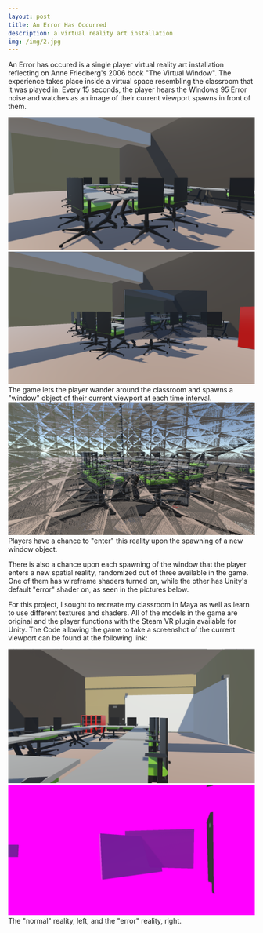 ```yaml
---
layout: post
title: An Error Has Occurred
description: a virtual reality art installation
img: /img/2.jpg
---
```


An Error has occured is a single player virtual reality art installation reflecting on Anne Friedberg's 2006 book "The Virtual Window". The experience takes place inside a virtual space resembling the classroom that it was played in. Every 15 seconds, the player hears the Windows 95 Error noise and watches as an image of their current viewport spawns in front of them.

<div class="img_row">
	<img class="col one" src="/img/AnErrorHasOccured3.png" alt="" title="Screenshot 2"/>
	<img class="col two" src="/img/AnErrorHasOccured4.png" alt="" title="Screenshot 3"/>
</div>
<div class="col three caption">
	The game lets the player wander around the classroom and spawns a "window" object of their current viewport at each time interval. 
</div>
<div class="img_row">
	<img class="col three" src="/img/AnErrorHasOccured1.png"/>
</div>

<div class="col three caption">
Players have a chance to "enter" this reality upon the spawning of a new window object. 
</div>

There is also a chance upon each spawning of the window that the player enters a new spatial reality, randomized out of three available in the game. One of them has wireframe shaders turned on, while the other has Unity's default "error" shader on, as seen in the pictures below.


For this project, I sought to recreate my classroom in Maya as well as learn to use different textures and shaders. All of the models in the game are original and the player functions with the Steam VR plugin available for Unity. The Code allowing the game to take a screenshot of the current viewport can be found at the following link: 


<div class="img_row">
	  <img class="col two" src="/img/AnErrorHasOccured5.png"/>
	  <img class="col one" src="/img/AnErrorHasOccured2.png"/>
	</div>
<div class="col three caption">
	The "normal" reality, left, and the "error" reality, right.
</div>


<br/><br/><br/>
